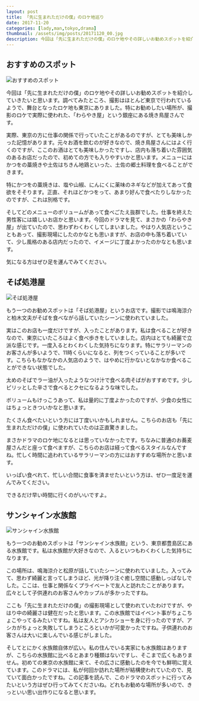 ```yaml
---
layout: post
title: 「先に生まれただけの僕」のロケ地巡り
date: 2017-11-20
categories: [lady,man,tokyo,drama]
thumbnail: /assets/img/posts/20171120_00.jpg
description: 今回は「先に生まれただけの僕」のロケ地やその詳しいお勧めスポットを紹介していきたいと思います。
---
```



## おすすめのスポット

![おすすめのスポット]({{site.url}}/assets/img/posts/20171120_01.jpg)

今回は「先に生まれただけの僕」のロケ地やその詳しいお勧めスポットを紹介していきたいと思います。調べてみたところ、撮影はほとんど東京で行われているようで、舞台となったロケ地も東京にありました。特にお勧めしたい場所が、撮影のロケで実際に使われた、「わらやき屋」という銀座にある焼き鳥屋さんです。

実際、東京の方に仕事の関係で行っていたことがあるのですが、とても美味しかった記憶があります。元々お酒を飲むのが好きなので、焼き鳥屋さんにはよく行くのですが、ここのお酒はとても美味しかったですし、店内も落ち着いた雰囲気のあるお店だったので、初めての方でも入りやすいかと思います。メニューにはかつをの藁焼きや土佐はちきん地鶏といった、土佐の郷土料理を食べることができます。

特にかつをの藁焼きは、塩や山椒、にんにくに薬味のネギなどが加えてあって食欲をそそります。正直、それほどかつをって、あまり好んで食べたりしなかったのですが、これは別格です。

そしてどのメニューのボリュームがあって食べごたえ抜群でした。仕事を終えた男性客には嬉しいお店かと思います。今回のドラマを見て、まさかの「わらやき屋」が出ていたので、思わずわくわくしてしまいました。やはり人気店ということもあって、撮影現場にしたのかなとも思いますが、お店の中も落ち着いていて、少し風格のある店内だったので、イメージに丁度よかったのかなとも思います。

気になる方はぜひ足を運んでみてください。

## そば処港屋

![そば処港屋]({{site.url}}/assets/img/posts/20171120_02.jpg)

もう一つのお勧めスポットは「そば処港屋」というお店です。撮影では鳴海涼介と柏木文夫がそばを食べながら話していたシーンに使われていました。

実はこのお店も一度だけですが、入ったことがあります。私は食べることが好きなので、東京にいたころはよく食べ歩きをしていました。店内はとても綺麗で立派な感じです。一度入るとわくわくした気持ちになります。特にサラリーマンのお客さんが多いようで、11時くらいになると、列をつくっていることが多いです。こちらもなかなかの人気店のようで、はやめに行かないとなかなか食べることができない状態でした。

太めのそばでラー油が入ったようなつけ汁で食べる肉そばがおすすめです。少しピリッとした辛さで食べるとクセになるような味でした。

ボリュームもけっこうあって、私は量的に丁度よかったのですが、少食の女性にはちょっときついかなと思います。

たくさん食べたいという方には丁度いいかもしれません。こちらのお店も「先に生まれただけの僕」に使われていたのは正直驚きました。

まさかドラマのロケ地になるとは思っていなかったです。ちなみに普通のお蕎麦屋さんだと座って食べますが、こちらのお店は経って食べるスタイルなんですね。忙しく時間に追われているサラリーマンの方にはおすすめな場所かと思います。

いっぱい食べれて、忙しい合間に食事を済ませたいという方は、ぜひ一度足を運んでみてください。

できるだけ早い時間に行くのがいいですよ。



## サンシャイン水族館

![サンシャイン水族館]({{site.url}}/assets/img/posts/20171120_03.jpg)

もう一つのお勧めスポットは「サンシャイン水族館」という、東京都豊島区にある水族館です。私は水族館が大好きなので、入るといつもわくわくした気持ちになります。

この場所は、鳴海涼介と松原が話していたシーンに使われていました。入ってみて、思わず綺麗と言ってしまうほど、光が降り注ぐ癒し空間に感動しっぱなしでした。ここは、仕事と関係なくプライベートで友人と訪れたことがあります。広々として子供連れのお客さんやカップルが多かったですね。

ここも「先に生まれただけの僕」の撮影現場として使われていたわけですが、やはり中の綺麗さは健在だったと思います。この水族館ではイベント事がちょこちょこやってるみたいですね。私は友人とアシカショーを身に行ったのですが、アシカがちょっと失敗してしまうところといかが可愛かったですね。子供連れのお客さんは大いに楽しんでいる感じがしました。

そしてとにかく水族館自体が広い。私の住んでいる実家にも水族館はありますが、こちらの水族館に比べるとあまり種類はないですし、そこまで広くもありません。初めての東京の水族館に来て、その広さに感動したのを今でも鮮明に覚えています。このドラマには、私が何回か訪れた場所が結構使われていたので、見ていて面白かったですね。この記事を読んで、このドラマのスポットに行ってみたいという方はぜひ行ってみてくださいね。どれもお勧めな場所が多いので、きっといい思い出作りになると思います。


